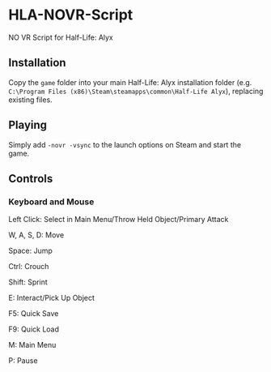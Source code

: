 # HLA-NOVR-Script
NO VR Script for Half-Life: Alyx

## Installation
Copy the ``game`` folder into your main Half-Life: Alyx installation folder (e.g. ``C:\Program Files (x86)\Steam\steamapps\common\Half-Life Alyx``), replacing existing files.
## Playing
Simply add ``-novr -vsync`` to the launch options on Steam and start the game.
## Controls
### Keyboard and Mouse
Left Click: Select in Main Menu/Throw Held Object/Primary Attack

W, A, S, D: Move

Space: Jump

Ctrl: Crouch

Shift: Sprint

E: Interact/Pick Up Object

F5: Quick Save

F9: Quick Load

M: Main Menu

P: Pause
